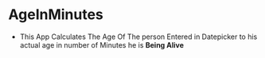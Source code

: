 # AgeInMinutes
- This App Calculates The Age Of The person Entered in Datepicker to his actual age in number of Minutes he is **Being Alive**
